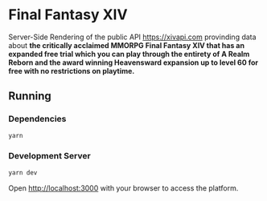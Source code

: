 # Final Fantasy XIV

Server-Side Rendering of the public API https://xivapi.com provinding data about **the critically acclaimed MMORPG Final Fantasy XIV that has an expanded free trial which you can play through the entirety of A Realm Reborn and the award winning Heavensward expansion up to level 60 for free with no restrictions on playtime.**

## Running

### Dependencies
```bash
yarn
```
### Development Server

```bash
yarn dev
```

Open [http://localhost:3000](http://localhost:3000) with your browser to access the platform.
